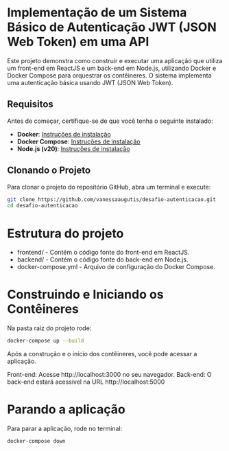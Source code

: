 # Implementação de um Sistema Básico de Autenticação JWT (JSON Web Token) em uma API

Este projeto demonstra como construir e executar uma aplicação que utiliza um front-end em ReactJS e um back-end em Node.js, utilizando Docker e Docker Compose para orquestrar os contêineres. O sistema implementa uma autenticação básica usando JWT (JSON Web Token).

## Requisitos

Antes de começar, certifique-se de que você tenha o seguinte instalado:

- **Docker**: [Instruções de instalação](https://docs.docker.com/get-docker/)
- **Docker Compose**: [Instruções de instalação](https://docs.docker.com/compose/install/)
- **Node.js (v20)**: [Instruções de instalação](https://nodejs.org/)

## Clonando o Projeto

Para clonar o projeto do repositório GitHub, abra um terminal e execute:

```bash
git clone https://github.com/vanessaaugutis/desafio-autenticacao.git
cd desafio-autenticacao
```


# Estrutura do projeto
- frontend/ - Contém o código fonte do front-end em ReactJS.
- backend/ - Contém o código fonte do back-end em Node.js.
- docker-compose.yml - Arquivo de configuração do Docker Compose.

# Construindo e Iniciando os Contêineres

Na pasta raiz do projeto rode:
```bash
docker-compose up --build
```

Após a construção e o início dos contêineres, você pode acessar a aplicação.

Front-end: Acesse http://localhost:3000 no seu navegador.
Back-end: O back-end estará acessível na URL http://localhost:5000

# Parando a aplicação

Para parar a aplicação, rode no terminal:
```bash
docker-compose down
```

